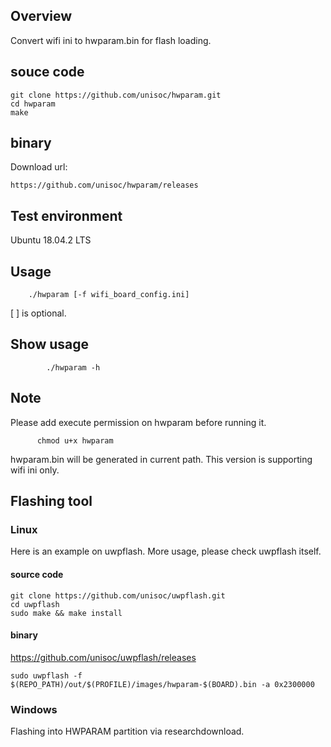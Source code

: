 ## Overview 
Convert wifi ini to hwparam.bin for flash loading.

## souce code
```
git clone https://github.com/unisoc/hwparam.git
cd hwparam
make
```
## binary
Download url:
```
https://github.com/unisoc/hwparam/releases
```

## Test environment
Ubuntu 18.04.2 LTS

## Usage
```
	./hwparam [-f wifi_board_config.ini]
```
[ ] is optional.

## Show usage
```
        ./hwparam -h
```

## Note
Please add execute permission on hwparam before running it.
```
      chmod u+x hwparam
```
hwparam.bin will be generated in current path.
This version is supporting wifi ini only.



## Flashing tool
### Linux
Here is an example on uwpflash. More usage, please check uwpflash itself.
#### source code
```
git clone https://github.com/unisoc/uwpflash.git
cd uwpflash
sudo make && make install
```
#### binary
https://github.com/unisoc/uwpflash/releases
```
sudo uwpflash -f $(REPO_PATH)/out/$(PROFILE)/images/hwparam-$(BOARD).bin -a 0x2300000 
```
### Windows
Flashing into HWPARAM partition via researchdownload.

